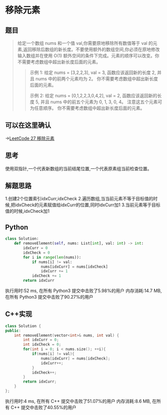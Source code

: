 # 移除元素
## 题目
>给定一个数组 nums 和一个值 val,你需要原地移除所有数值等于 val 的元素,返回移除后数组的新长度。不要使用额外的数组空间,你必须在原地修改输入数组并在使用 O(1) 额外空间的条件下完成。元素的顺序可以改变。你不需要考虑数组中超出新长度后面的元素。
>>示例 1:
>>给定 nums = [3,2,2,3], val = 3,
>>函数应该返回新的长度 2, 并且 nums 中的前两个元素均为 2。
>>你不需要考虑数组中超出新长度后面的元素。
>>
>>示例 2:
>>给定 nums = [0,1,2,2,3,0,4,2], val = 2,
>>函数应该返回新的长度 5, 并且 nums 中的前五个元素为 0, 1, 3, 0, 4。
>>注意这五个元素可为任意顺序。
>>你不需要考虑数组中超出新长度后面的元素。

## 可以在这里确认
->[LeetCode 27 移除元素](https://leetcode-cn.com/problems/remove-element/)

## 思考
使用双指针,一个代表新数组的当前结尾位置,一个代表原素组当前检查位置。

## 解题思路
1.创建2个位置索引idxCurr,idxCheck
2.遍历数组,当当前元素不等于目标值的时候,把idxCheck的元素赋值给idxCurr的位置,同时idxCurr加1
3.当前元素等于目标值的时候,idxCheck加1

## Python
```python
class Solution:
    def removeElement(self, nums: List[int], val: int) -> int:
        idxCurr = 0
        idxCheck = 0
        for i in range(len(nums)):
            if nums[i] != val:
                nums[idxCurr] = nums[idxCheck]
                idxCurr += 1
            idxCheck += 1
        return idxCurr
```

执行用时:52 ms, 在所有 Python3 提交中击败了5.98%的用户
内存消耗:14.7 MB, 在所有 Python3 提交中击败了90.27%的用户

## C++实现
```cpp
class Solution {
public:
    int removeElement(vector<int>& nums, int val) {
        int idxCurr = 0;
        int idxCheck = 0;
        for(int i = 0; i < nums.size(); ++i){
            if(nums[i] != val){
                nums[idxCurr] = nums[idxCheck];
                idxCurr++;
            }
            idxCheck++;
        }
        return idxCurr;
    }
};
```

执行用时:4 ms, 在所有 C++ 提交中击败了51.07%的用户
内存消耗:8.6 MB, 在所有 C++ 提交中击败了40.55%的用户
